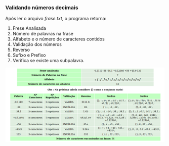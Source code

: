 ### Validando números decimais
Após ler o arquivo _frase.txt_, o programa retorna:
1. Frese Analisada
2. Número de palavras na frase
3. Alfabeto e o número de caracteres contidos
4. Validação dos números
5. Reverso
6. Sufixo e Prefixo
7. Verifica se existe  uma subpalavra.

![Imagem](imagem.png)
